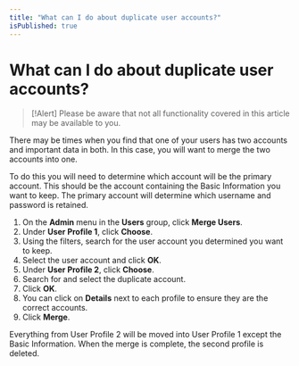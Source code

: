 ```yaml
---
title: "What can I do about duplicate user accounts?"
isPublished: true
---
```


# What can I do about duplicate user accounts?

> [!Alert] Please be aware that not all functionality covered in this article may be available to you.

There may be times when you find that one of your users has two accounts and important data in both.  In this case, you will want to merge the two accounts into one.  

To do this you will need to determine which account will be the primary account. This should be the account containing the Basic Information you want to keep. The primary account will determine which username and password is retained.  

1. On the **Admin** menu in the **Users** group, click **Merge Users**. 
1. Under **User Profile 1**, click **Choose**. 
1. Using the filters, search for the user account you determined you want to keep. 
1. Select the user account and click **OK**. 
1. Under **User Profile 2**, click **Choose**. 
1. Search for and select the duplicate account. 
1. Click **OK**. 
1. You can click on **Details** next to each profile to ensure they are the correct accounts. 
1. Click **Merge**. 

Everything from User Profile 2 will be moved into User Profile 1 except the Basic Information. When the merge is complete, the second profile is deleted.
